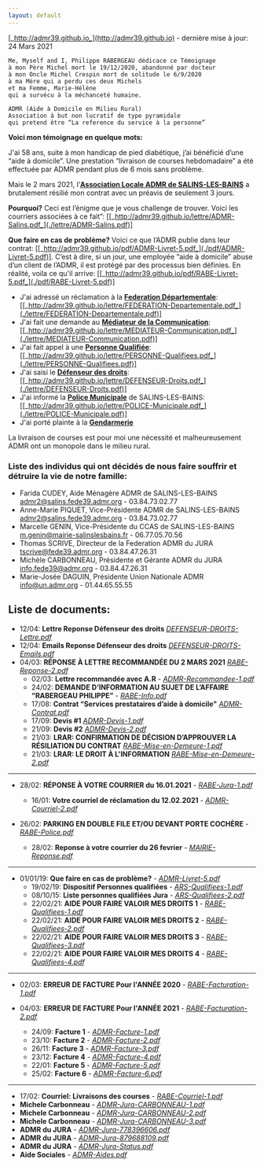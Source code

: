 ```yaml
---
layout: default
---
```


  [_http://admr39.github.io_](http://admr39.github.io) - dernière mise à jour: 24 Mars 2021

```
Me, Myself and I, Philippe RABERGEAU dédicace ce Témoignage
à mon Père Michel mort le 19/12/2020, abandonné par docteur 
à mon Oncle Michel Crespin mort de solitude le 6/9/2020
à ma Mère qui a perdu ces deux Michels
et ma Femme, Marie-Hélène
qui a survécu à la méchanceté humaine.
```
```
ADMR (Aide à Domicile en Milieu Rural)
Association à but non lucratif de type pyramidale
qui pretend être “La reference du service à la personne”
```
**Voici mon témoignage en quelque mots:**

J'ai 58 ans, suite à mon handicap de pied diabétique, j’ai bénéficié d’une “aide à domicile”. Une prestation “livraison de courses hebdomadaire” a été effectuée par ADMR pendant plus de 6 mois sans problème.

Mais le 2 mars 2021, l’**<u>Association Locale ADMR de SALINS-LES-BAINS</u>** a brutalement résilié mon contrat avec un préavis de seulement 3 jours. 

**Pourquoi?** Ceci est l’énigme que je vous challenge de trouver. Voici les courriers associées à ce fait”: [[_http://admr39.github.io/lettre/ADMR-Salins.pdf_](./lettre/ADMR-Salins.pdf)]

**Que faire en cas de problème?** Voici ce que l’ADMR publie dans leur contrat:  [[_http://admr39.github.io/pdf/ADMR-Livret-5.pdf_](./pdf/ADMR-Livret-5.pdf)].
C’est à dire, si un jour, une employée “aide à domicile” abuse d’un client de l’ADMR, il est protégé par des processus bien définies.
En réalité, voila ce qu'il arrive:  [[_http://admr39.github.io/pdf/RABE-Livret-5.pdf_](./pdf/RABE-Livret-5.pdf)]

- J'ai adressé un réclamation à la **<u>Federation Départementale</u>**: [[_http://admr39.github.io/lettre/FEDERATION-Departementale.pdf_](./lettre/FEDERATION-Departementale.pdf)]
- J'ai fait une demande au **<u>Médiateur de la Communication</u>**: [[_http://admr39.github.io/lettre/MEDIATEUR-Communication.pdf_](./lettre/MEDIATEUR-Communication.pdf)]
- J'ai fait appel à une **<u>Personne Qualifiée</u>**: [[_http://admr39.github.io/lettre/PERSONNE-Qualifiees.pdf_](./lettre/PERSONNE-Qualifiees.pdf)]
- J'ai saisi le **<u>Défenseur des droits</u>**: [[_http://admr39.github.io/lettre/DEFENSEUR-Droits.pdf_](./lettre/DEFENSEUR-Droits.pdf)]
- J'ai informé la **<u>Police Municipale</u>** de SALINS-LES-BAINS: [[_http://admr39.github.io/lettre/POLICE-Municipale.pdf_](./lettre/POLICE-Municipale.pdf)]
- J'ai porté plainte à la **<u>Gendarmerie</u>**

La livraison de courses est pour moi une nécessité et malheureusement ADMR ont un monopole dans le milieu rural.

### Liste des individus qui ont décidés de nous faire souffrir et détruire la vie de notre famille:

- Farida CUDEY, Aide Ménagère ADMR de SALINS-LES-BAINS
admr2@salins.fede39.admr.org - 03.84.73.02.77
- Anne-Marie PIQUET, Vice-Présidente ADMR de SALINS-LES-BAINS
admr2@salins.fede39.admr.org - 03.84.73.02.77
- Marcelle GENIN, Vice-Présidente du CCAS de SALINS-LES-BAINS
m.genin@mairie-salinslesbains.fr - 06.77.05.70.56
- Thomas SCRIVE, Directeur de la Federation ADMR du JURA
tscrive@fede39.admr.org - 03.84.47.26.31
- Michèle CARBONNEAU, Présidente et Gérante  ADMR du JURA
info.fede39@admr.org - 03.84.47.26.31
- Marie-Josée DAGUIN, Présidente Union Nationale ADMR
info@un.admr.org - 01.44.65.55.55

## Liste de documents:

- 12/04: **Lettre Reponse Défenseur des droits** [_DEFENSEUR-DROITS-Lettre.pdf_](./pdf/DEFENSEUR-DROITS-Lettre.pdf)
- 12/04: **Emails Reponse Défenseur des droits** [_DEFENSEUR-DROITS-Emails.pdf_](./pdf/DEFENSEUR-DROITS-Emails.pdf)
- 04/03: **RÉPONSE À LETTRE RECOMMANDÉE DU 2 MARS 2021** [_RABE-Reponse-2.pdf_](./pdf/RABE-Reponse-2.pdf)
  - 02/03: **Lettre recommandée avec A.R** - [_ADMR-Recommandee-1.pdf_](./pdf/ADMR-lettre-recommandee.pdf)
  - 24/02: **DEMANDE D’INFORMATION AU SUJET DE L’AFFAIRE “RABERGEAU PHILIPPE”** - [_RABE-Info.pdf_](./pdf/RABE-Info.pdf)
  - 17/08: **Contrat “Services prestataires d’aide à domicile"** [_ADMR-Contrat.pdf_](./pdf/ADMR-Contrat.pdf)
  - 17/09: **Devis #1** [_ADMR-Devis-1.pdf_](./pdf/ADMR-Devis-1.pdf)
  - 21/09: **Devis #2** [_ADMR-Devis-2.pdf_](./pdf/ADMR-Devis-2.pdf)
  - 21/03: **LRAR: CONFIRMATION DE DÉCISION D’APPROUVER LA RÉSILIATION DU CONTRAT** [_RABE-Mise-en-Demeure-1.pdf_](./pdf/RABE-Mise-en-Demeure-1.pdf)
  - 21/03: **LRAR: LE DROIT À L'INFORMATION** [_RABE-Mise-en-Demeure-2.pdf_](./pdf/RABE-Mise-en-Demeure-2.pdf)

* * *
- 28/02: **RÉPONSE À VOTRE COURRIER du 16.01.2021** - [_RABE-Jura-1.pdf_](./pdf/RABE-Jura-1.pdf)
  - 16/01: **Votre courriel de réclamation du 12.02.2021** - [_ADMR-Courriel-2.pdf_](./pdf/ADMR-Courriel-2.pdf)

- 26/02: **PARKING EN DOUBLE FILE ET/OU DEVANT PORTE COCHÈRE** - [_RABE-Police.pdf_](./pdf/RABE-Police.pdf)
  - 28/02: **Reponse à votre courrier du 26 fevrier** - [_MAIRIE-Reponse.pdf_](./pdf/MAIRIE-Reponse.pdf)

* * *
- 01/01/19: **Que faire en cas de problème?** - [_ADMR-Livret-5.pdf_](./pdf/ADMR-Livret-5.pdf)
  - 19/02/19: **Dispositif Personnes qualifiées** - [_ARS-Qualifiees-1.pdf_](./pdf/ARS-Qualifiees-1.pdf)
  - 08/10/15: **Liste personnes qualifiées Jura** - [_ARS-Qualifiees-2.pdf_](./pdf/ARS-Qualifiees-2.pdf)
  - 22/02/21: **AIDE POUR FAIRE VALOIR MES DROITS 1** - [_RABE-Qualifiees-1.pdf_](./pdf/RABE-Qualifiees-1.pdf)
  - 22/02/21: **AIDE POUR FAIRE VALOIR MES DROITS 2** - [_RABE-Qualifiees-2.pdf_](./pdf/RABE-Qualifiees-2.pdf)
  - 22/02/21: **AIDE POUR FAIRE VALOIR MES DROITS 3** - [_RABE-Qualifiees-3.pdf_](./pdf/RABE-Qualifiees-3.pdf)
  - 22/02/21: **AIDE POUR FAIRE VALOIR MES DROITS 4** - [_RABE-Qualifiees-4.pdf_](./pdf/RABE-Qualifiees-4.pdf)

* * *
- 02/03: **ERREUR DE FACTURE Pour l'ANNÉE 2020** - [_RABE-Facturation-1.pdf_](./pdf/RABE-Facturation-1.pdf)

- 04/03: **ERREUR DE FACTURE Pour l'ANNÉE 2021** - [_RABE-Facturation-2.pdf_](./pdf/RABE-Facturation-2.pdf)
  - 24/09: **Facture 1** - [_ADMR-Facture-1.pdf_](./pdf/ADMR-Facture-1.pdf)
  - 23/10: **Facture 2** - [_ADMR-Facture-2.pdf_](./pdf/ADMR-Facture-2.pdf)
  - 26/11: **Facture 3** - [_ADMR-Facture-3.pdf_](./pdf/ADMR-Facture-3.pdf)
  - 23/12: **Facture 4** - [_ADMR-Facture-4.pdf_](./pdf/ADMR-Facture-4.pdf) 
  - 22/01: **Facture 5** - [_ADMR-Facture-5.pdf_](./pdf/ADMR-Facture-5.pdf)
  - 25/02: **Facture 6** - [_ADMR-Facture-6.pdf_](./pdf/ADMR-Facture-6.pdf)

* * *
- 17/02: **Courriel: Livraisons des courses** - [_RABE-Courriel-1.pdf_](./pdf/RABE-Courriel-1.pdf)
- **Michele Carbonneau** - [_ADMR-Jura-CARBONNEAU-1.pdf_](./pdf/ADMR-Jura-CARBONNEAU-1.pdf)
- **Michele Carbonneau** - [_ADMR-Jura-CARBONNEAU-2.pdf_](./pdf/ADMR-Jura-CARBONNEAU-2.pdf)
- **Michele Carbonneau** - [_ADMR-Jura-CARBONNEAU-3.pdf_](./pdf/ADMR-Jura-CARBONNEAU-3.pdf)
- **ADMR du JURA** - [_ADMR-Jura-778396606.pdf_](./pdf/ADMR-Jura-778396606.pdf)
- **ADMR du JURA** - [_ADMR-Jura-879688109.pdf_](./pdf/ADMR-Jura-879688109.pdf)
- **ADMR du JURA** - [_ADMR-Jura-Status.pdf_](./pdf/ADMR-Jura-Status.pdf)
- **Aide Sociales** - [_ADMR-Aides.pdf_](./pdf/ADMR-Aides.pdf)
